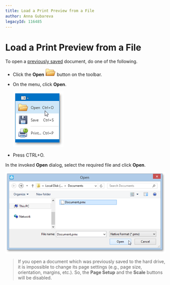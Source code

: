 ```yaml
---
title: Load a Print Preview from a File
author: Anna Gubareva
legacyId: 116485
---
```

# Load a Print Preview from a File
To open a [previously saved](save-a-print-preview-to-a-file.md) document, do one of the following.
* Click the **Open** ![WPFDesigner_Toolbar_OpenIcon](../../../../images/img120136.png) button on the toolbar.
* On the menu, click **Open**.
	
	![EUD_WpfPrintPreview_MenuOpen](../../../../images/img124020.png)
* Press CTRL+O.

In the invoked **Open** dialog, select the required file and click **Open**.

![EUD_WpfPrintPreview_OpenDialog](../../../../images/img124021.png)

> If you open a document which was previously saved to the hard drive, it is impossible to change its page settings (e.g., page size, orientation, margins, etc.). So, the **Page Setup** and the **Scale** buttons will be disabled.